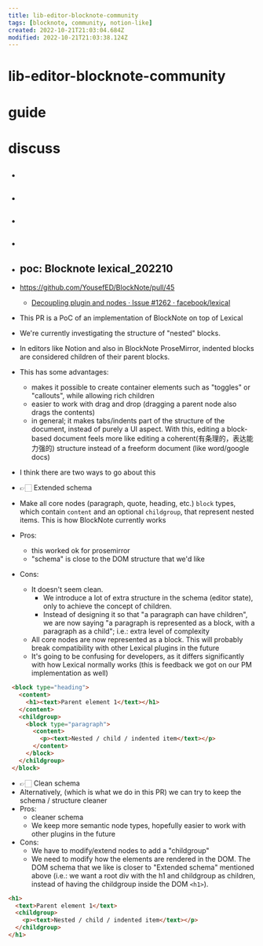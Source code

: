```yaml
---
title: lib-editor-blocknote-community
tags: [blocknote, community, notion-like]
created: 2022-10-21T21:03:04.684Z
modified: 2022-10-21T21:03:38.124Z
---
```


# lib-editor-blocknote-community

# guide

# discuss
- ## 

- ## 

- ## 

- ## 

- ## poc: Blocknote lexical_202210
- https://github.com/YousefED/BlockNote/pull/45
  - [Decoupling plugin and nodes · Issue #1262 · facebook/lexical](https://github.com/facebook/lexical/issues/1262)
- This PR is a PoC of an implementation of BlockNote on top of Lexical
- We're currently investigating the structure of "nested" blocks. 
- In editors like Notion and also in BlockNote ProseMirror, indented blocks are considered children of their parent blocks. 
- This has some advantages:
  - makes it possible to create container elements such as "toggles" or "callouts", while allowing rich children
  - easier to work with drag and drop (dragging a parent node also drags the contents)
  - in general; it makes tabs/indents part of the structure of the document, instead of purely a UI aspect. With this, editing a block-based document feels more like editing a coherent(有条理的，表达能力强的) structure instead of a freeform document (like word/google docs)
- I think there are two ways to go about this

- 👉🏻 Extended schema
- Make all core nodes (paragraph, quote, heading, etc.) `block` types, which contain `content` and an optional `childgroup`, that represent nested items. This is how BlockNote currently works 
- Pros:
  - this worked ok for prosemirror
  - "schema" is close to the DOM structure that we'd like
- Cons:
  - It doesn't seem clean. 
    - We introduce a lot of extra structure in the schema (editor state), only to achieve the concept of children. 
    - Instead of designing it so that "a paragraph can have children", we are now saying "a paragraph is represented as a block, with a paragraph as a child"; i.e.: extra level of complexity
  - All core nodes are now represented as a block. This will probably break compatibility with other Lexical plugins in the future
  - It's going to be confusing for developers, as it differs significantly with how Lexical normally works (this is feedback we got on our PM implementation as well)

```HTML
 <block type="heading">
   <content>
     <h1><text>Parent element 1</text></h1>
   </content>
   <childgroup>
     <block type="paragraph">
       <content>
         <p><text>Nested / child / indented item</text></p>
       </content>
     </block>
   </childgroup>
 </block>
```

- 👉🏻 Clean schema
- Alternatively, (which is what we do in this PR) we can try to keep the schema / structure cleaner
- Pros:
  - cleaner schema
  - We keep more semantic node types, hopefully easier to work with other plugins in the future
- Cons:
  - We have to modify/extend nodes to add a "childgroup"
  - We need to modify how the elements are rendered in the DOM. The DOM schema that we like is closer to "Extended schema" mentioned above (i.e.: we want a root div with the h1 and childgroup as children, instead of having the childgroup inside the DOM `<h1>`).

```HTML
<h1>
  <text>Parent element 1</text>
  <childgroup>
    <p><text>Nested / child / indented item</text></p>
  </childgroup>
</h1>
```
